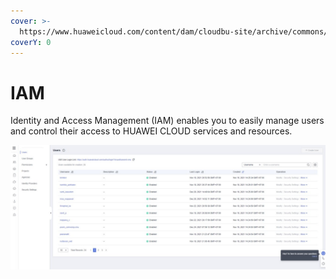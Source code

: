 ```yaml
---
cover: >-
  https://www.huaweicloud.com/content/dam/cloudbu-site/archive/commons/bannerimg/product_iam_banner.jpg
coverY: 0
---
```


# IAM​

Identity and Access Management (IAM) enables you to easily manage users and control their access to HUAWEI CLOUD services and resources.

![IAM dashboard](<../../../.gitbook/assets/image (14) (1).png>)
